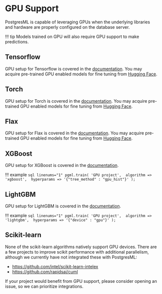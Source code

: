 # GPU Support

PostgresML is capable of leveraging GPUs when the underlying libraries and hardware are properly configured on the database server. 

!!! tip
    Models trained on GPU will also require GPU support to make predictions.

## Tensorflow
GPU setup for Tensorflow is covered in the [documentation](https://www.tensorflow.org/install/pip). You may acquire pre-trained GPU enabled models for fine tuning from [Hugging Face](/user_guides/transformers/fine_tuning/). 

## Torch
GPU setup for Torch is covered in the [documentation](https://pytorch.org/get-started/locally/). You may acquire pre-trained GPU enabled models for fine tuning from [Hugging Face](/user_guides/transformers/fine_tuning/). 

## Flax
GPU setup for Flax is covered in the [documentation](https://github.com/google/jax#pip-installation-gpu-cuda). You may acquire pre-trained GPU enabled models for fine tuning from [Hugging Face](/user_guides/transformers/fine_tuning/). 

## XGBoost 
GPU setup for XGBoost is covered in the [documentation](https://xgboost.readthedocs.io/en/stable/gpu/index.html).

!!! example 
    ```sql linenums="1"
        pgml.train(
            'GPU project', 
            algorithm => 'xgboost', 
            hyperparams => '{"tree_method" : "gpu_hist"}'
        );
    ```

## LightGBM
GPU setup for LightGBM is covered in the [documentation](https://lightgbm.readthedocs.io/en/latest/GPU-Tutorial.html). 

!!! example 
    ```sql linenums="1"
        pgml.train(
            'GPU project', 
            algorithm => 'lightgbm', 
            hyperparams => '{"device" : "gpu"}'
        );
    ```

## Scikit-learn
None of the scikit-learn algorithms natively support GPU devices. There are a few projects to improve scikit performance with additional parallelism, although we currently have not integrated these with PostgresML:

- https://github.com/intel/scikit-learn-intelex
- https://github.com/rapidsai/cuml

If your project would benefit from GPU support, please consider opening an issue, so we can prioritize integrations.
